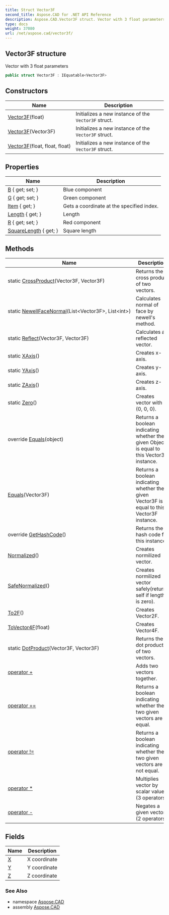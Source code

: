 ```yaml
---
title: Struct Vector3F
second_title: Aspose.CAD for .NET API Reference
description: Aspose.CAD.Vector3F struct. Vector with 3 float parameters
type: docs
weight: 37080
url: /net/aspose.cad/vector3f/
---
```

## Vector3F structure

Vector with 3 float parameters

```csharp
public struct Vector3F : IEquatable<Vector3F>
```

## Constructors

| Name | Description |
| --- | --- |
| [Vector3F](vector3f/#constructor_1)(float) | Initializes a new instance of the `Vector3F` struct. |
| [Vector3F](vector3f/#constructor)(Vector3F) | Initializes a new instance of the `Vector3F` struct. |
| [Vector3F](vector3f/#constructor_2)(float, float, float) | Initializes a new instance of the `Vector3F` struct. |

## Properties

| Name | Description |
| --- | --- |
| [B](../../aspose.cad/vector3f/b/) { get; set; } | Blue component |
| [G](../../aspose.cad/vector3f/g/) { get; set; } | Green component |
| [Item](../../aspose.cad/vector3f/item/) { get; } | Gets a coordinate at the specified index. |
| [Length](../../aspose.cad/vector3f/length/) { get; } | Length |
| [R](../../aspose.cad/vector3f/r/) { get; set; } | Red component |
| [SquareLength](../../aspose.cad/vector3f/squarelength/) { get; } | Square length |

## Methods

| Name | Description |
| --- | --- |
| static [CrossProduct](../../aspose.cad/vector3f/crossproduct/)(Vector3F, Vector3F) | Returns the cross product of two vectors. |
| static [NewellFaceNormal](../../aspose.cad/vector3f/newellfacenormal/)(List&lt;Vector3F&gt;, List&lt;int&gt;) | Calculates normal of face by newell's method. |
| static [Reflect](../../aspose.cad/vector3f/reflect/)(Vector3F, Vector3F) | Calculates a reflected vector. |
| static [XAxis](../../aspose.cad/vector3f/xaxis/)() | Creates x-axis. |
| static [YAxis](../../aspose.cad/vector3f/yaxis/)() | Creates y-axis. |
| static [ZAxis](../../aspose.cad/vector3f/zaxis/)() | Creates z-axis. |
| static [Zero](../../aspose.cad/vector3f/zero/)() | Creates vector with (0, 0, 0). |
| override [Equals](../../aspose.cad/vector3f/equals/#equals_1)(object) | Returns a boolean indicating whether the given Object is equal to this Vector3F instance. |
| [Equals](../../aspose.cad/vector3f/equals/#equals)(Vector3F) | Returns a boolean indicating whether the given Vector3F is equal to this Vector3F instance. |
| override [GetHashCode](../../aspose.cad/vector3f/gethashcode/)() | Returns the hash code for this instance. |
| [Normalized](../../aspose.cad/vector3f/normalized/)() | Creates normilized vector. |
| [SafeNormalized](../../aspose.cad/vector3f/safenormalized/)() | Creates normilized vector safely(returns self if length is zero). |
| [To2F](../../aspose.cad/vector3f/to2f/)() | Creates Vector2F. |
| [ToVector4F](../../aspose.cad/vector3f/tovector4f/)(float) | Creates Vector4F. |
| static [DotProduct](../../aspose.cad/vector3f/dotproduct/)(Vector3F, Vector3F) | Returns the dot product of two vectors. |
| [operator +](../../aspose.cad/vector3f/op_addition/) | Adds two vectors together. |
| [operator ==](../../aspose.cad/vector3f/op_equality/) | Returns a boolean indicating whether the two given vectors are equal. |
| [operator !=](../../aspose.cad/vector3f/op_inequality/) | Returns a boolean indicating whether the two given vectors are not equal. |
| [operator *](../../aspose.cad/vector3f/op_multiply/#op_multiply_2) | Multiplies vector by scalar value. (3 operators) |
| [operator -](../../aspose.cad/vector3f/op_subtraction/) | Negates a given vector. (2 operators) |

## Fields

| Name | Description |
| --- | --- |
| [X](../../aspose.cad/vector3f/x/) | X coordinate |
| [Y](../../aspose.cad/vector3f/y/) | Y coordinate |
| [Z](../../aspose.cad/vector3f/z/) | Z coordinate |

### See Also

* namespace [Aspose.CAD](../../aspose.cad/)
* assembly [Aspose.CAD](../../)


